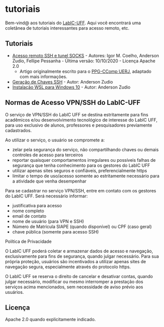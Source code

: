 # tutoriais

Bem-vind@ aos tutoriais do [LabIC-UFF](http://labic.ic.uff.br).
Aqui você encontrará uma coletânea de tutoriais interessantes para acesso remoto, etc.

## Tutoriais

- [Acesso remoto SSH e tunel SOCKS](./docs/PPG-CCOMP-Acesso-Remoto-Firefox-com-PuTTY.pdf) - Autores: Igor M. Coelho, Anderson Zudio, Fellipe Pessanha - Última versão: 10/10/2020 - Licença Apache 2.0
   * Artigo originalmente escrito para o [PPG-CComp UERJ](https://ccomp.ime.uerj.br), adaptado com mais informações.
- [Geração de Chaves SSH](./docs/Geracao-Chaves-SSH.pdf) - Autor: Anderson Zudio
- [Instalação WSL para Windows 10](./docs/Instalando-WSL.pdf) - Autor: Anderson Zudio

## Normas de Acesso VPN/SSH do LabIC-UFF

O serviço de VPN/SSH do LabIC UFF se destina estritamente para fins acadêmicos e/ou desenvolvimento tecnológico de interesse do LabIC UFF, para uso exclusivo de alunos, professores e pesquisadores previamente cadastrados.

Ao utilizar o serviço, o usuário se compromete a:
- zelar pela segurança do serviço, não compartilhando chaves ou demais controles de acesso para terceiros
- reportar quaisquer comportamentos irregulares ou possíveis falhas de segurança que tenha conhecimento para os gestores do LabIC UFF
- utilizar apenas sites seguros e confiáveis, preferencialmente https
- limitar o tempo de uso/acesso somente ao estritamente necessário para a atividade que venha desempenhar

Para se cadastrar no serviço VPN/SSH, entre em contato com os gestores do LabIC UFF. Será necessário informar:
 - justificativa para acesso
 - nome completo
 - email de contato
 - nome de usuário (para VPN e SSH)
 - Número de Matrícula SIAPE (quando disponível) ou CPF (caso geral)
 - chave pública (somente para acesso SSH)

Política de Privacidade

O LabIC UFF poderá coletar e armazenar dados de acesso e navegação, exclusivamente para fins de segurança, quando julgar necessário. Para sua própria proteção, usuários são incentivados a utilizar apenas sites de navegação segura, especialmente através do protocolo https.

O LabIC UFF se reserva o direito de cancelar e desativar contas, quando julgar necessário, modificar ou mesmo interromper a prestação dos serviços acima mencionados, sem necessidade de aviso prévio aos usuários.

## Licença

Apache 2.0 quando explicitamente indicado.
